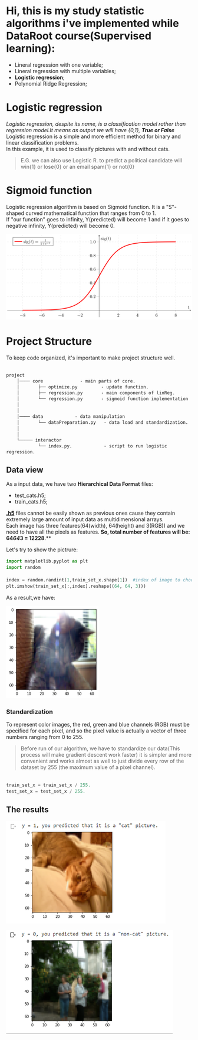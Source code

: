 # Hi, this is my study statistic algorithms i've implemented while DataRoot course(Supervised learning):

+ Lineral regression with one variable;
+ Lineral regression with multiple variables;
+ **Logistic regression**;
+ Polynomial Ridge Regression;


# Logistic regression   

*Logistic regression, despite its name, is a classification model rather than regression model.It means as output we will have {0,1}, **True or False***<br/>
Logistic regression is a simple and more efficient method for binary and linear classification problems.<br/>
In this example, it is used to classify pictures with and without cats.


>E.G. we can also use Logistic R. to predict a political candidate will win{1} or lose{0} or an email spam{1} or not{0}

# Sigmoid function

Logistic regression algorithm is based on Sigmoid function. It is a  "S"-shaped curved mathematical function that ranges from 0 to 1.<br/>
If "our function" goes to infinity, Y(predicted) will become 1 and if it goes to negative infinity, Y(predicted) will become 0.

![alt text](media/sigmoid.png ":)")​


# Project Structure

To keep code organized, it's important to make project structure well.

```

project
    │──── core              - main parts of core. 
    │       ├── optimize.py         - update function.
    │       ├── regression.py       - main components of linReg.
    │       └── regression.py       - sigmoid function implementation
    │   
    │   
    │──── data            - data manipulation
    │       └── dataPreparation.py   - data load and standardization.
    │     
    │
    └───── interactor             
            └── index.py.            - script to run logistic regression.

```


## Data view

As a input data, we have two **Hierarchical Data Format** files:
+ test_cats.h5;
+ train_cats.h5;

[**.h5**](https://en.wikipedia.org/wiki/Hierarchical_Data_Format) files cannot be easily shown as previous ones cause they contain extremely large amount of input data as multidimensional arrays.<br/>
Each image has three features(64(width), 64(height) and 3(RGB)) and we need to have all the pixels as features. **So, total number of features will be: 64*64*3 = 12228**.**


Let's try to show the pictrure:

```python
import matplotlib.pyplot as plt
import random

index = random.randint(1,train_set_x.shape[1])  #index of image to choose
plt.imshow(train_set_x[:,index].reshape((64, 64, 3)))
```

As a result,we have:

![alt text](media/cat.png "^_^")​

### Standardization

To represent color images, the red, green and blue channels (RGB) must be specified for each pixel, and so the pixel value is actually a vector of three numbers ranging from 0 to 255.

>Before run of our algorithm, we have to standardize our data(This process will make gradient descent work faster)
it is simpler and more convenient and works almost as well to just divide every row of the dataset by 255 (the maximum value of a pixel channel).
```python

train_set_x = train_set_x / 255.
test_set_x = test_set_x / 255.
```

## The results
![alt text](media/isCat.png "^_^")​



![alt text](media/notCat.PNG ":)")​

